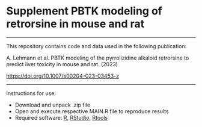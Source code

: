 # Supplement PBTK modeling of retrorsine in mouse and rat

___

This repository contains code and data used in the following publication:

A. Lehmann et al. PBTK modeling of the pyrrolizidine alkaloid retrorsine to predict liver toxicity in mouse and rat. (2023)

https://doi.org/10.1007/s00204-023-03453-z
___

Instructions for use:
* Download and unpack .zip file
*	Open and execute respective MAIN.R file to reproduce results
*	Required software: [R](https://www.r-project.org/), [RStudio](https://support--rstudio-com.netlify.app/products/rstudio/download/), [Rtools](https://cran.r-project.org/bin/windows/Rtools/)
